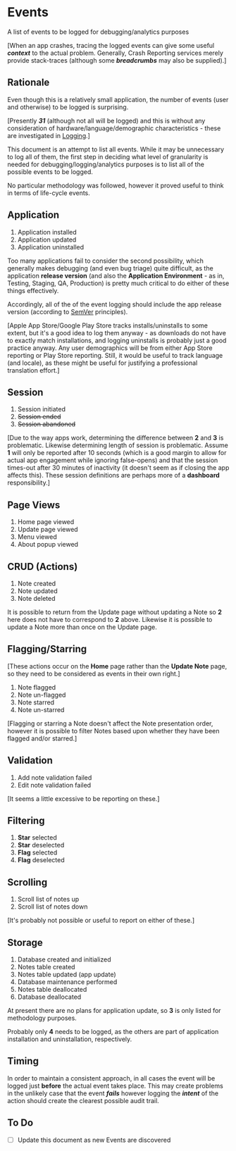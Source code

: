# Events

A list of events to be logged for debugging/analytics purposes

[When an app crashes, tracing the logged events can give some
 useful ___context___ to the actual problem. Generally, Crash
 Reporting services merely provide stack-traces (although some
 ___breadcrumbs___ may also be supplied).]

## Rationale

Even though this is a relatively small application, the number
of events (user and otherwise) to be logged is surprising.

[Presently ___31___ (although not all will be logged) and this
 is without any consideration of hardware/language/demographic
 characteristics - these are investigated in [Logging](Logging.md).]

This document is an attempt to list all events. While it may
be unnecessary to log all of them, the first step in deciding
what level of granularity is needed for debugging/logging/analytics
purposes is to list all of the possible events to be logged.

No particular methodology was followed, however it proved useful
to think in terms of life-cycle events.

## Application

1. Application installed
2. Application updated
3. Application uninstalled

Too many applications fail to consider the second possibility,
which generally makes debugging (and even bug triage) quite
difficult, as the application __release version__ (and also
the __Application Environment__ - as in, Testing, Staging, QA,
Production) is pretty much critical to do either of these things
effectively.

Accordingly, all of the of the event logging should include
the app release version (according to [SemVer](http://semver.org)
principles).

[Apple App Store/Google Play Store tracks installs/uninstalls
 to some extent, but it's a good idea to log them anyway - as
 downloads do not have to exactly match installations, and logging
 uninstalls is probably just a good practice anyway. Any user
 demographics will be from either App Store reporting or Play
 Store reporting. Still, it would be useful to track language
 (and locale), as these might be useful for justifying
 a professional translation effort.]

## Session

1. Session initiated
2. <del>Session ended</del>
3. <del>Session abandoned</del>

[Due to the way apps work, determining the difference between
 __2__ and __3__ is problematic. Likewise determining length
 of session is problematic. Assume __1__ will only be reported
 after 10 seconds (which is a good margin to allow for actual
 app engagement while ignoring false-opens) and that the
 session times-out after 30 minutes of inactivity (it doesn't
 seem as if closing the app affects this). These session
 definitions are perhaps more of a __dashboard__ responsibility.]

## Page Views

1. Home page viewed
2. Update page viewed
3. Menu viewed
4. About popup viewed

## CRUD (Actions)

1. Note created
2. Note updated
3. Note deleted

It is possible to return from the Update page without
updating a Note so __2__ here does not have to correspond
to __2__ above. Likewise it is possible to update a Note
more than once on the Update page.

## Flagging/Starring

[These actions occur on the __Home__ page rather than
 the __Update Note__ page, so they need to be considered
 as events in their own right.]

1. Note flagged
1. Note un-flagged
2. Note starred
2. Note un-starred

[Flagging or starring a Note doesn't affect the Note
 presentation order, however it is possible to filter
 Notes based upon whether they have been flagged and/or
 starred.]

## Validation

1. Add note validation failed
2. Edit note validation failed

[It seems a little excessive to be reporting on these.]

## Filtering

1. __Star__ selected
1. __Star__ deselected
1. __Flag__ selected
1. __Flag__ deselected

## Scrolling

1. Scroll list of notes up
2. Scroll list of notes down

[It's probably not possible or useful to report on either of these.]

## Storage

1. Database created and initialized
2. Notes table created
3. Notes table updated (app update)
4. Database maintenance performed
5. Notes table deallocated
6. Database deallocated

At present there are no plans for application update, so __3__
is only listed for methodology purposes.

Probably only __4__ needs to be logged, as the others are part
of application installation and uninstallation, respectively.

## Timing

In order to maintain a consistent approach, in all cases the
event will be logged just __before__ the actual event takes
place. This may create problems in the unlikely case that the
event ___fails___ however logging the ___intent___ of the action
should create the clearest possible audit trail.

## To Do

- [ ] Update this document as new Events are discovered
